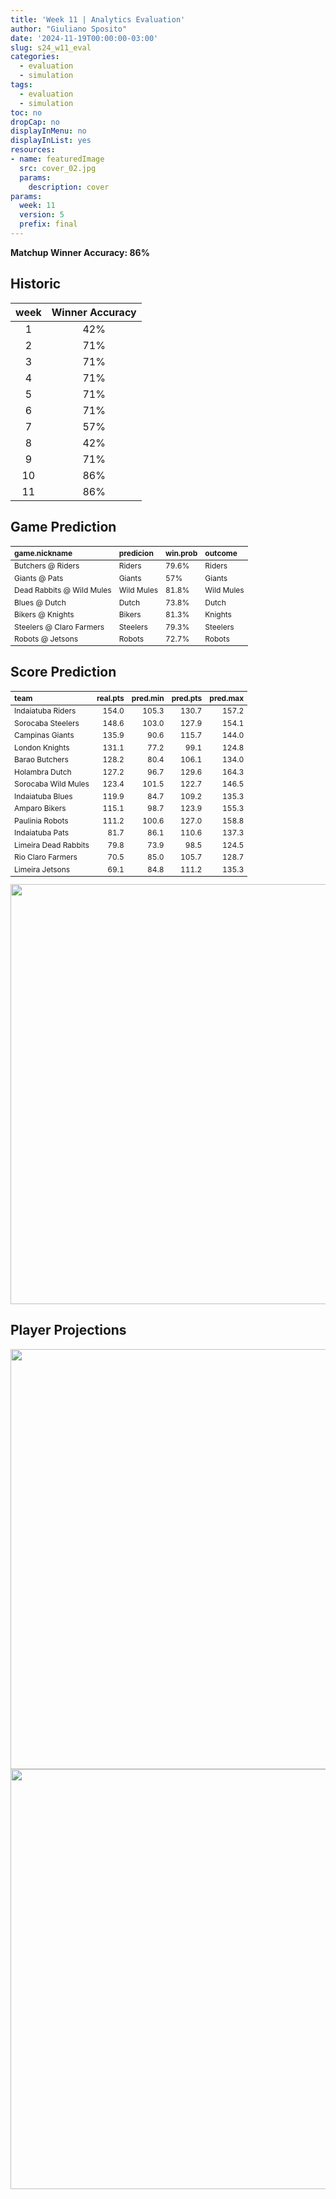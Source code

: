 ```yaml
---
title: 'Week 11 | Analytics Evaluation'
author: "Giuliano Sposito"
date: '2024-11-19T00:00:00-03:00'
slug: s24_w11_eval
categories:
  - evaluation
  - simulation
tags:
  - evaluation
  - simulation
toc: no
dropCap: no
displayInMenu: no
displayInList: yes
resources:
- name: featuredImage
  src: cover_02.jpg
  params:
    description: cover
params:
  week: 11
  version: 5
  prefix: final
---
```

<script src="{{< blogdown/postref >}}index_files/kePrint/kePrint.js"></script>
<link href="{{< blogdown/postref >}}index_files/lightable/lightable.css" rel="stylesheet" />
<script src="{{< blogdown/postref >}}index_files/kePrint/kePrint.js"></script>
<link href="{{< blogdown/postref >}}index_files/lightable/lightable.css" rel="stylesheet" />

**Matchup Winner Accuracy: 86%**

<!--more-->

## Historic

| week | Winner Accuracy |
|:----:|:---------------:|
| 1    |       42%       |
| 2    |       71%       |
| 3    |       71%       |
| 4    |       71%       |
| 5    |       71%       |
| 6    |       71%       |
| 7    |       57%       |
| 8    |       42%       |
| 9    |       71%       |
| 10   |       86%       |
| 11   |       86%       |






## Game Prediction

<table class="table" style="font-size: 12px; margin-left: auto; margin-right: auto;">
 <thead>
  <tr>
   <th style="text-align:left;"> game.nickname </th>
   <th style="text-align:left;"> predicion </th>
   <th style="text-align:left;"> win.prob </th>
   <th style="text-align:left;"> outcome </th>
  </tr>
 </thead>
<tbody>
  <tr>
   <td style="text-align:left;"> Butchers @ Riders </td>
   <td style="text-align:left;"> Riders </td>
   <td style="text-align:left;"> 79.6% </td>
   <td style="text-align:left;"> Riders </td>
  </tr>
  <tr>
   <td style="text-align:left;"> Giants @ Pats </td>
   <td style="text-align:left;"> Giants </td>
   <td style="text-align:left;"> 57% </td>
   <td style="text-align:left;"> Giants </td>
  </tr>
  <tr>
   <td style="text-align:left;"> Dead Rabbits @ Wild Mules </td>
   <td style="text-align:left;"> Wild Mules </td>
   <td style="text-align:left;"> 81.8% </td>
   <td style="text-align:left;"> Wild Mules </td>
  </tr>
  <tr>
   <td style="text-align:left;"> Blues @ Dutch </td>
   <td style="text-align:left;"> Dutch </td>
   <td style="text-align:left;"> 73.8% </td>
   <td style="text-align:left;"> Dutch </td>
  </tr>
  <tr>
   <td style="text-align:left;"> Bikers @ Knights </td>
   <td style="text-align:left;"> Bikers </td>
   <td style="text-align:left;"> 81.3% </td>
   <td style="text-align:left;"> Knights </td>
  </tr>
  <tr>
   <td style="text-align:left;"> Steelers @ Claro Farmers </td>
   <td style="text-align:left;"> Steelers </td>
   <td style="text-align:left;"> 79.3% </td>
   <td style="text-align:left;"> Steelers </td>
  </tr>
  <tr>
   <td style="text-align:left;"> Robots @ Jetsons </td>
   <td style="text-align:left;"> Robots </td>
   <td style="text-align:left;"> 72.7% </td>
   <td style="text-align:left;"> Robots </td>
  </tr>
</tbody>
</table>


## Score Prediction

<table class="table" style="font-size: 12px; margin-left: auto; margin-right: auto;">
 <thead>
  <tr>
   <th style="text-align:left;"> team </th>
   <th style="text-align:right;"> real.pts </th>
   <th style="text-align:right;"> pred.min </th>
   <th style="text-align:right;"> pred.pts </th>
   <th style="text-align:right;"> pred.max </th>
  </tr>
 </thead>
<tbody>
  <tr>
   <td style="text-align:left;"> Indaiatuba Riders </td>
   <td style="text-align:right;"> 154.0 </td>
   <td style="text-align:right;"> 105.3 </td>
   <td style="text-align:right;"> 130.7 </td>
   <td style="text-align:right;"> 157.2 </td>
  </tr>
  <tr>
   <td style="text-align:left;"> Sorocaba Steelers </td>
   <td style="text-align:right;"> 148.6 </td>
   <td style="text-align:right;"> 103.0 </td>
   <td style="text-align:right;"> 127.9 </td>
   <td style="text-align:right;"> 154.1 </td>
  </tr>
  <tr>
   <td style="text-align:left;"> Campinas Giants </td>
   <td style="text-align:right;"> 135.9 </td>
   <td style="text-align:right;"> 90.6 </td>
   <td style="text-align:right;"> 115.7 </td>
   <td style="text-align:right;"> 144.0 </td>
  </tr>
  <tr>
   <td style="text-align:left;"> London Knights </td>
   <td style="text-align:right;"> 131.1 </td>
   <td style="text-align:right;"> 77.2 </td>
   <td style="text-align:right;"> 99.1 </td>
   <td style="text-align:right;"> 124.8 </td>
  </tr>
  <tr>
   <td style="text-align:left;"> Barao Butchers </td>
   <td style="text-align:right;"> 128.2 </td>
   <td style="text-align:right;"> 80.4 </td>
   <td style="text-align:right;"> 106.1 </td>
   <td style="text-align:right;"> 134.0 </td>
  </tr>
  <tr>
   <td style="text-align:left;"> Holambra Dutch </td>
   <td style="text-align:right;"> 127.2 </td>
   <td style="text-align:right;"> 96.7 </td>
   <td style="text-align:right;"> 129.6 </td>
   <td style="text-align:right;"> 164.3 </td>
  </tr>
  <tr>
   <td style="text-align:left;"> Sorocaba Wild Mules </td>
   <td style="text-align:right;"> 123.4 </td>
   <td style="text-align:right;"> 101.5 </td>
   <td style="text-align:right;"> 122.7 </td>
   <td style="text-align:right;"> 146.5 </td>
  </tr>
  <tr>
   <td style="text-align:left;"> Indaiatuba Blues </td>
   <td style="text-align:right;"> 119.9 </td>
   <td style="text-align:right;"> 84.7 </td>
   <td style="text-align:right;"> 109.2 </td>
   <td style="text-align:right;"> 135.3 </td>
  </tr>
  <tr>
   <td style="text-align:left;"> Amparo Bikers </td>
   <td style="text-align:right;"> 115.1 </td>
   <td style="text-align:right;"> 98.7 </td>
   <td style="text-align:right;"> 123.9 </td>
   <td style="text-align:right;"> 155.3 </td>
  </tr>
  <tr>
   <td style="text-align:left;"> Paulinia Robots </td>
   <td style="text-align:right;"> 111.2 </td>
   <td style="text-align:right;"> 100.6 </td>
   <td style="text-align:right;"> 127.0 </td>
   <td style="text-align:right;"> 158.8 </td>
  </tr>
  <tr>
   <td style="text-align:left;"> Indaiatuba Pats </td>
   <td style="text-align:right;"> 81.7 </td>
   <td style="text-align:right;"> 86.1 </td>
   <td style="text-align:right;"> 110.6 </td>
   <td style="text-align:right;"> 137.3 </td>
  </tr>
  <tr>
   <td style="text-align:left;"> Limeira Dead Rabbits </td>
   <td style="text-align:right;"> 79.8 </td>
   <td style="text-align:right;"> 73.9 </td>
   <td style="text-align:right;"> 98.5 </td>
   <td style="text-align:right;"> 124.5 </td>
  </tr>
  <tr>
   <td style="text-align:left;"> Rio Claro Farmers </td>
   <td style="text-align:right;"> 70.5 </td>
   <td style="text-align:right;"> 85.0 </td>
   <td style="text-align:right;"> 105.7 </td>
   <td style="text-align:right;"> 128.7 </td>
  </tr>
  <tr>
   <td style="text-align:left;"> Limeira Jetsons </td>
   <td style="text-align:right;"> 69.1 </td>
   <td style="text-align:right;"> 84.8 </td>
   <td style="text-align:right;"> 111.2 </td>
   <td style="text-align:right;"> 135.3 </td>
  </tr>
</tbody>
</table>


<img src="{{< blogdown/postref >}}index_files/figure-html/scoreChart-1.png" width="672" />

## Player Projections

<img src="{{< blogdown/postref >}}index_files/figure-html/pointsProj-1.png" width="672" />

<img src="{{< blogdown/postref >}}index_files/figure-html/projErrors-1.png" width="672" />

